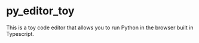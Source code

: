 # py_editor_toy

This is a toy code editor that allows you to run Python in the browser built in Typescript.
